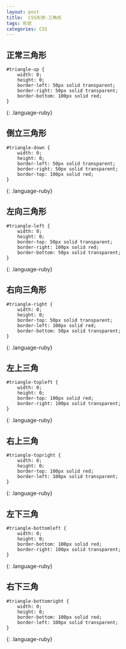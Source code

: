 ```yaml
---
layout: post
title:  CSS形状-三角形
tags: 形状
categories: CSS
---
```



## 正常三角形
~~~
#triangle-up {
    width: 0;
    height: 0;
    border-left: 50px solid transparent;
    border-right: 50px solid transparent;
    border-bottom: 100px solid red;
}
~~~
{: .language-ruby}







## 倒立三角形

~~~
#triangle-down {
    width: 0;
    height: 0;
    border-left: 50px solid transparent;
    border-right: 50px solid transparent;
    border-top: 100px solid red;
}
~~~
{: .language-ruby}



## 左向三角形

~~~
#triangle-left {
    width: 0;
    height: 0;
    border-top: 50px solid transparent;
    border-right: 100px solid red;
    border-bottom: 50px solid transparent;
}
~~~
{: .language-ruby}




## 右向三角形
~~~
#triangle-right {
    width: 0;
    height: 0;
    border-top: 50px solid transparent;
    border-left: 100px solid red;
    border-bottom: 50px solid transparent;
}
~~~
{: .language-ruby}




## 左上三角
~~~
#triangle-topleft {
	width: 0;
	height: 0;
	border-top: 100px solid red; 
	border-right: 100px solid transparent;
}
~~~
{: .language-ruby}






## 右上三角
~~~
#triangle-topright {
	width: 0;
	height: 0;
	border-top: 100px solid red; 
	border-left: 100px solid transparent;
}
~~~
{: .language-ruby}




## 左下三角
~~~
#triangle-bottomleft {
	width: 0;
	height: 0;
	border-bottom: 100px solid red; 
	border-right: 100px solid transparent;
}
~~~
{: .language-ruby}




## 右下三角
~~~
#triangle-bottomright {
	width: 0;
	height: 0;
	border-bottom: 100px solid red; 
	border-left: 100px solid transparent;
}
~~~
{: .language-ruby}


